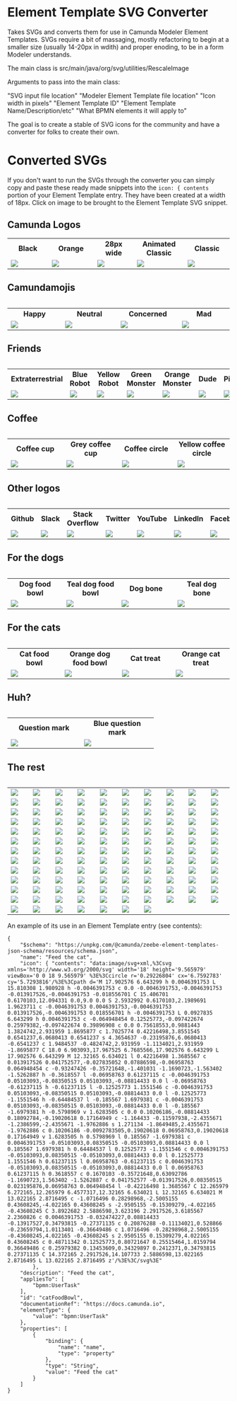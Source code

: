 # Element Template SVG Converter
Takes SVGs and converts them for use in Camunda Modeler Element Templates. SVGs require a bit of massaging, mostly refactoring to begin at a smaller size (usually 14-20px in wdith) and proper enoding, to be in a form Modeler understands.

The main class is src/main/java/org/svg/utilities/RescaleImage

Arguments to pass into the main class:

"SVG input file location" "Modeler Element Template file location" "Icon width in pixels" "Element Template ID" "Element Template Name/Description/etc" "What BPMN elements it will apply to"

The goal is to create a stable of SVG icons for the community and have a converter for folks to create their own.

# Converted SVGs
If you don't want to run the SVGs through the converter you can simply copy and paste these ready made snippets into the ```icon: { contents``` portion of your Element Template entry. They have been created at a width of 18px. Click on image to be brought to the Element Template SVG snippet.


<h2> Camunda Logos </h2>

<table>
<tr><td width="150px" align=center><b>Black</b></td><td width="150px" align=center><b>Orange</b></td><td width="150px" align=center><b>28px wide</b></td><td width="150px" align=center><b>Animated Classic</b></td><td width="150px" align=center><b>Classic</b></td></tr>
<tr><td><a href="./converted-svg-snippets/CamundaLogo.txt"><img src="./svgs/new-camunda-logo.svg"></a></td><td><a href="./converted-svg-snippets/orangeCamundaLogo.txt"><img src="./svgs/new-camunda-logo-orange.svg"></a></td><td><a href="./converted-svg-snippets/camunda.txt"><img src="./svgs/Logo_Black.svg"></a></td><td><a href="./converted-svg-snippets/CamundaClassicLogoAnimated.txt"><img src="./svgs/old-logo-animated_CSS.svg"></a></td><td><a href="./converted-svg-snippets/CamundaClassicLogo.txt"><img src="./svgs/old-camunda-logo.svg"></a></td></tr>
<table>

<h2> Camundamojis </h2>

<table>
<tr><td width="150px" align=center><b>Happy</b></td><td width="150px" align=center><b>Neutral</b></td><td width="150px" align=center><b>Concerned</b></td><td width="150px" align=center><b>Mad</b></td></tr>
<tr><td><a href="./converted-svg-snippets/happy.txt"><img src="./svgs/Emoji-Happy-Yes.svg"></a></td><td><a href="./converted-svg-snippets/meh.txt"><img src="./svgs/Emoji-Neutral.svg"></a></td><td><a href="./converted-svg-snippets/emojiConcerned.txt"><img src="./svgs/Emoji-Concerned.svg"></a></td><td><a href="./converted-svg-snippets/mad.txt"><img src="./svgs/Emoji-Mad-No.svg"></a></td></tr>
<table>

<h2> Friends </h2>

<table>
<tr><td width="150px" align=center><b>Extraterrestrial</b></td><td width="150px" align=center><b>Blue Robot</b></td><td width="150px" align=center><b>Yellow Robot</b></td><td width="150px" align=center><b>Green Monster</b></td><td width="150px" align=center><b>Orange Monster</b></td><td width="150px" align=center><b>Dude</b></td><td width="150px" align=center><b>Pirate</b></td><td width="150px" align=center><b>Pigeon Hawk</b></td></tr>
<tr><td><a href="./converted-svg-snippets/alien.txt"><img src="./svgs/Friendly-Alien.svg"></a></td><td><a href="./converted-svg-snippets/blueRobot.txt"><img src="./svgs/Robot-Blue.svg"></a></td><td><a href="./converted-svg-snippets/yellowRobot.txt"><img src="./svgs/Robot-Yellow.svg"></a></td><td><a href="./converted-svg-snippets/greenMonster.txt"><img src="./svgs/Monster-Green.svg"></a></td><td><a href="./converted-svg-snippets/orangeMonster.txt"><img src="./svgs/Monster-Orange.svg"></a></td><td><a href="./converted-svg-snippets/dude.txt"><img src="./svgs/Dude.svg"></a></td><td><a href="./converted-svg-snippets/pirate.txt"><img src="./svgs/Pirate.svg"></a></td><td><a href="./converted-svg-snippets/pigeonHawk.txt"><img src="./svgs/Pigeon-Hawk.svg"></a></td></tr>
<table>

<h2> Coffee </h2>

<table>
<tr><td width="150px" align=center><b>Coffee cup</b></td><td width="150px" align=center><b>Grey coffee cup</b></td><td width="150px" align=center><b>Coffee circle</b></td><td width="150px" align=center><b>Yellow coffee circle</b></td></tr>
<tr><td><a href="./converted-svg-snippets/coffeeCup.txt"><img src="./svgs/coffee-cup.svg"></a></td><td><a href="./converted-svg-snippets/greyCoffeeCup.txt"><img src="./svgs/coffee-cup-grey.svg"></a></td><td><a href="./converted-svg-snippets/coffeeCircle.txt"><img src="./svgs/coffee-circle.svg"></a></td><td><a href="./converted-svg-snippets/yellowCoffeeCircle.txt"><img src="./svgs/coffee-circle-yellow.svg"></a></td></tr>
<table>

<h2> Other logos </h2>

<table>
<tr><td width="150px" align=center><b>Github</b></td><td width="150px" align=center><b>Slack</b></td><td width="150px" align=center><b>Stack Overflow</b></td><td width="150px" align=center><b>Twitter</b></td><td width="150px" align=center><b>YouTube</b></td><td width="150px" align=center><b>LinkedIn</b></td><td width="150px" align=center><b>Facebook</b></td></tr>
<tr><td><a href="./converted-svg-snippets/github_black.txt"><img src="./svgs/github_black.svg"></a></td><td><a href="./converted-svg-snippets/slack_black.txt"><img src="./svgs/slack_black.svg"></a></td><td><a href="./converted-svg-snippets/stack-overflow_black.txt"><img src="./svgs/stack-overflow_black.svg"></a></td><td><a href="./converted-svg-snippets/twitter_black.txt"><img src="./svgs/twitter_black.svg"></a></td><td><a href="./converted-svg-snippets/youtube_black.txt"><img src="./svgs/youtube_black.svg"></a></td><td><a href="./converted-svg-snippets/linkedin_black.txt"><img src="./svgs/linkedin_black.svg"></a></td><td><a href="./converted-svg-snippets/facebook_black.txt"><img src="./svgs/facebook_black.svg"></a></td></tr>
<table>

<h2> For the dogs </h2>

<table>
<tr><td width="150px" align=center><b>Dog food bowl</b></td><td width="150px" align=center><b>Teal dog food bowl</b></td><td width="150px" align=center><b>Dog bone</b></td><td width="150px" align=center><b>Teal dog bone</b></td></tr>
<tr><td><a href="./converted-svg-snippets/dogFoodBowl.txt"><img src="./svgs/dog-food-bowl.svg"></a></td><td><a href="./converted-svg-snippets/tealDogFoodBowl.txt"><img src="./svgs/dog-food-bowl-teal.svg"></a></td><td><a href="./converted-svg-snippets/dogBone.txt"><img src="./svgs/dog-food-bone.svg"></a></td><td><a href="./converted-svg-snippets/tealDogBone.txt"><img src="./svgs/dog-food-bone-teal.svg"></a></td></tr>
<table>

<h2> For the cats </h2>

<table>
<tr><td width="150px" align=center><b>Cat food bowl</b></td><td width="150px" align=center><b>Orange dog food bowl</b></td><td width="150px" align=center><b>Cat treat</b></td><td width="150px" align=center><b>Orange cat treat</b></td></tr>
<tr><td><a href="./converted-svg-snippets/catFoodBowl.txt"><img src="./svgs/cat-food-bowl.svg"></a></td><td><a href="./converted-svg-snippets/orangeCatFoodBowl.txt"><img src="./svgs/cat-food-bowl-orange.svg"></a></td><td><a href="./converted-svg-snippets/fishTreat.txt"><img src="./svgs/cat-food-fish-bone.svg"></a></td><td><a href="./converted-svg-snippets/orangeFishTreat.txt"><img src="./svgs/cat-food-fish-bone-orange.svg"></a></td></tr>
<table>

<h2> Huh? </h2>

<table>
<tr><td width="150px" align=center><b>Question mark</b></td><td width="150px" align=center><b>Blue question mark</b></td></tr>
<tr><td><a href="./converted-svg-snippets/questionMark.txt"><img src="./svgs/question-mark.svg"></a></td><td><a href="./converted-svg-snippets/blueQuestionMark.txt"><img src="./svgs/question-mark-blue.svg"></a></td></tr>
<table>

<h2> The rest </h2>

<table>
<tr><td width="100px"><a href="./converted-svg-snippets/add-user-team-member_black.txt"><img src="./svgs/add-user-team-member_black.svg"></a></td><td width="100px"><a href="./converted-svg-snippets/add-workflow_black_black.txt"><img src="./svgs/add-workflow_black_black.svg"></a></td><td width="100px"><a href="./converted-svg-snippets/AI_black.txt"><img src="./svgs/AI_black.svg"></a></td><td width="100px"><a href="./converted-svg-snippets/alignment_black.txt"><img src="./svgs/alignment_black.svg"></a></td><td width="100px"><a href="./converted-svg-snippets/ambition_black.txt"><img src="./svgs/ambition_black.svg"></a></td><td width="100px"><a href="./converted-svg-snippets/analyze-processes_black.txt"><img src="./svgs/analyze-processes_black.svg"></a></td><td width="100px"><a href="./converted-svg-snippets/announcement_black.txt"><img src="./svgs/announcement_black.svg"></a></td><td width="100px"><a href="./converted-svg-snippets/API_black.txt"><img src="./svgs/API_black.svg"></a></td><td width="100px"><a href="./converted-svg-snippets/balance_black.txt"><img src="./svgs/balance_black.svg"></a></td><td width="100px"><a href="./converted-svg-snippets/batch-process-migration_black.txt"><img src="./svgs/batch-process-migration_black.svg"></a></td></tr><tr><td width="100px"><a href="./converted-svg-snippets/blog_black.txt"><img src="./svgs/blog_black.svg"></a></td><td width="100px"><a href="./converted-svg-snippets/BPM-gear_black.txt"><img src="./svgs/BPM-gear_black.svg"></a></td><td width="100px"><a href="./converted-svg-snippets/BPMN-2.0_black.txt"><img src="./svgs/BPMN-2.0_black.svg"></a></td><td width="100px"><a href="./converted-svg-snippets/bpmn-resources_black.txt"><img src="./svgs/bpmn-resources_black.svg"></a></td><td width="100px"><a href="./converted-svg-snippets/build-process-workflow_black.txt"><img src="./svgs/build-process-workflow_black.svg"></a></td><td width="100px"><a href="./converted-svg-snippets/business-suitcase_black.txt"><img src="./svgs/business-suitcase_black.svg"></a></td><td width="100px"><a href="./converted-svg-snippets/calendar-events_black.txt"><img src="./svgs/calendar-events_black.svg"></a></td><td width="100px"><a href="./converted-svg-snippets/calendar-signup_black.txt"><img src="./svgs/calendar-signup_black.svg"></a></td><td width="100px"><a href="./converted-svg-snippets/Camunda-8-c8_black.txt"><img src="./svgs/Camunda-8-c8_black.svg"></a></td><td width="100px"><a href="./converted-svg-snippets/case-study_black.txt"><img src="./svgs/case-study_black.svg"></a></td></tr><tr><td width="100px"><a href="./converted-svg-snippets/checklist-audit-logging_black.txt"><img src="./svgs/checklist-audit-logging_black.svg"></a></td><td width="100px"><a href="./converted-svg-snippets/checklist-rules_black.txt"><img src="./svgs/checklist-rules_black.svg"></a></td><td width="100px"><a href="./converted-svg-snippets/cloud-console_black.txt"><img src="./svgs/cloud-console_black.svg"></a></td><td width="100px"><a href="./converted-svg-snippets/cloud-window_black.txt"><img src="./svgs/cloud-window_black.svg"></a></td><td width="100px"><a href="./converted-svg-snippets/cloud_black.txt"><img src="./svgs/cloud_black.svg"></a></td><td width="100px"><a href="./converted-svg-snippets/code-architecture-review_black.txt"><img src="./svgs/code-architecture-review_black.svg"></a></td><td width="100px"><a href="./converted-svg-snippets/confused-person_black.txt"><img src="./svgs/confused-person_black.svg"></a></td><td width="100px"><a href="./converted-svg-snippets/connectors_black.txt"><img src="./svgs/connectors_black.svg"></a></td><td width="100px"><a href="./converted-svg-snippets/consulting_black.txt"><img src="./svgs/consulting_black.svg"></a></td><td width="100px"><a href="./converted-svg-snippets/conversation_black.txt"><img src="./svgs/conversation_black.svg"></a></td></tr><tr><td width="100px"><a href="./converted-svg-snippets/cycle_black.txt"><img src="./svgs/cycle_black.svg"></a></td><td width="100px"><a href="./converted-svg-snippets/database_black.txt"><img src="./svgs/database_black.svg"></a></td><td width="100px"><a href="./converted-svg-snippets/decision-engine_black.txt"><img src="./svgs/decision-engine_black.svg"></a></td><td width="100px"><a href="./converted-svg-snippets/digital-transformation_black.txt"><img src="./svgs/digital-transformation_black.svg"></a></td><td width="100px"><a href="./converted-svg-snippets/DMN_black.txt"><img src="./svgs/DMN_black.svg"></a></td><td width="100px"><a href="./converted-svg-snippets/documentation_black.txt"><img src="./svgs/documentation_black.svg"></a></td><td width="100px"><a href="./converted-svg-snippets/email_black.txt"><img src="./svgs/email_black.svg"></a></td><td width="100px"><a href="./converted-svg-snippets/EUR-USD_black.txt"><img src="./svgs/EUR-USD_black.svg"></a></td><td width="100px"><a href="./converted-svg-snippets/excellence_black.txt"><img src="./svgs/excellence_black.svg"></a></td><td width="100px"><a href="./converted-svg-snippets/FE_black.txt"><img src="./svgs/FE_black.svg"></a></td></tr><tr><td width="100px"><a href="./converted-svg-snippets/forms_black.txt"><img src="./svgs/forms_black.svg"></a></td><td width="100px"><a href="./converted-svg-snippets/forum-chat_black.txt"><img src="./svgs/forum-chat_black.svg"></a></td><td width="100px"><a href="./converted-svg-snippets/FO_black.txt"><img src="./svgs/FO_black.svg"></a></td><td width="100px"><a href="./converted-svg-snippets/global-cloud_black.txt"><img src="./svgs/global-cloud_black.svg"></a></td><td width="100px"><a href="./converted-svg-snippets/global_black.txt"><img src="./svgs/global_black.svg"></a></td><td width="100px"><a href="./converted-svg-snippets/growth-bar-graph_black.txt"><img src="./svgs/growth-bar-graph_black.svg"></a></td><td width="100px"><a href="./converted-svg-snippets/handshake-onboarding_black.txt"><img src="./svgs/handshake-onboarding_black.svg"></a></td><td width="100px"><a href="./converted-svg-snippets/heart_black.txt"><img src="./svgs/heart_black.svg"></a></td><td width="100px"><a href="./converted-svg-snippets/homegrown-workflow_black.txt"><img src="./svgs/homegrown-workflow_black.svg"></a></td><td width="100px"><a href="./converted-svg-snippets/horizontal-scalability_black.txt"><img src="./svgs/horizontal-scalability_black.svg"></a></td></tr><tr><td width="100px"><a href="./converted-svg-snippets/humor_black.txt"><img src="./svgs/humor_black.svg"></a></td><td width="100px"><a href="./converted-svg-snippets/IAM-identity_black.txt"><img src="./svgs/IAM-identity_black.svg"></a></td><td width="100px"><a href="./converted-svg-snippets/idea_black.txt"><img src="./svgs/idea_black.svg"></a></td><td width="100px"><a href="./converted-svg-snippets/innovation-growth_black.txt"><img src="./svgs/innovation-growth_black.svg"></a></td><td width="100px"><a href="./converted-svg-snippets/inspect-review-data_black.txt"><img src="./svgs/inspect-review-data_black.svg"></a></td><td width="100px"><a href="./converted-svg-snippets/integration-framework_black.txt"><img src="./svgs/integration-framework_black.svg"></a></td><td width="100px"><a href="./converted-svg-snippets/integration_black.txt"><img src="./svgs/integration_black.svg"></a></td><td width="100px"><a href="./converted-svg-snippets/integrity_black.txt"><img src="./svgs/integrity_black.svg"></a></td><td width="100px"><a href="./converted-svg-snippets/international-team_black.txt"><img src="./svgs/international-team_black.svg"></a></td><td width="100px"><a href="./converted-svg-snippets/IoT_black.txt"><img src="./svgs/IoT_black.svg"></a></td></tr><tr><td width="100px"><a href="./converted-svg-snippets/legacy-BPMS_black.txt"><img src="./svgs/legacy-BPMS_black.svg"></a></td><td width="100px"><a href="./converted-svg-snippets/lightning_black.txt"><img src="./svgs/lightning_black.svg"></a></td><td width="100px"><a href="./converted-svg-snippets/link-pop-out_black.txt"><img src="./svgs/link-pop-out_black.svg"></a></td><td width="100px"><a href="./converted-svg-snippets/live-video_black.txt"><img src="./svgs/live-video_black.svg"></a></td><td width="100px"><a href="./converted-svg-snippets/local-communities_black.txt"><img src="./svgs/local-communities_black.svg"></a></td><td width="100px"><a href="./converted-svg-snippets/microservices-orchestration_black.txt"><img src="./svgs/microservices-orchestration_black.svg"></a></td><td width="100px"><a href="./converted-svg-snippets/modeler-desktop_black.txt"><img src="./svgs/modeler-desktop_black.svg"></a></td><td width="100px"><a href="./converted-svg-snippets/modeler-web_black.txt"><img src="./svgs/modeler-web_black.svg"></a></td><td width="100px"><a href="./converted-svg-snippets/modeler_black.txt"><img src="./svgs/modeler_black.svg"></a></td><td width="100px"><a href="./converted-svg-snippets/modeling-workshop_black.txt"><img src="./svgs/modeling-workshop_black.svg"></a></td></tr><tr><td width="100px"><a href="./converted-svg-snippets/mountain-flag_black.txt"><img src="./svgs/mountain-flag_black.svg"></a></td><td width="100px"><a href="./converted-svg-snippets/network_black.txt"><img src="./svgs/network_black.svg"></a></td><td width="100px"><a href="./converted-svg-snippets/newbie_black.txt"><img src="./svgs/newbie_black.svg"></a></td><td width="100px"><a href="./converted-svg-snippets/newsletter_black.txt"><img src="./svgs/newsletter_black.svg"></a></td><td width="100px"><a href="./converted-svg-snippets/news_black.txt"><img src="./svgs/news_black.svg"></a></td><td width="100px"><a href="./converted-svg-snippets/onboarding-hand-gear_black.txt"><img src="./svgs/onboarding-hand-gear_black.svg"></a></td><td width="100px"><a href="./converted-svg-snippets/open-source-initiative_black.txt"><img src="./svgs/open-source-initiative_black.svg"></a></td><td width="100px"><a href="./converted-svg-snippets/open-space-meeting_black.txt"><img src="./svgs/open-space-meeting_black.svg"></a></td><td width="100px"><a href="./converted-svg-snippets/operate-cockpit_black.txt"><img src="./svgs/operate-cockpit_black.svg"></a></td><td width="100px"><a href="./converted-svg-snippets/optimize-workshop_black.txt"><img src="./svgs/optimize-workshop_black.svg"></a></td></tr><tr><td width="100px"><a href="./converted-svg-snippets/people-team_black.txt"><img src="./svgs/people-team_black.svg"></a></td><td width="100px"><a href="./converted-svg-snippets/people_black.txt"><img src="./svgs/people_black.svg"></a></td><td width="100px"><a href="./converted-svg-snippets/person-user_black.txt"><img src="./svgs/person-user_black.svg"></a></td><td width="100px"><a href="./converted-svg-snippets/play-button_black.txt"><img src="./svgs/play-button_black.svg"></a></td><td width="100px"><a href="./converted-svg-snippets/podcast-microphone_black.txt"><img src="./svgs/podcast-microphone_black.svg"></a></td><td width="100px"><a href="./converted-svg-snippets/power_black.txt"><img src="./svgs/power_black.svg"></a></td><td width="100px"><a href="./converted-svg-snippets/priority-patches_black.txt"><img src="./svgs/priority-patches_black.svg"></a></td><td width="100px"><a href="./converted-svg-snippets/public-sector_black.txt"><img src="./svgs/public-sector_black.svg"></a></td><td width="100px"><a href="./converted-svg-snippets/rapid-growth_black.txt"><img src="./svgs/rapid-growth_black.svg"></a></td><td width="100px"><a href="./converted-svg-snippets/redesign_black.txt"><img src="./svgs/redesign_black.svg"></a></td></tr><tr><td width="100px"><a href="./converted-svg-snippets/resources_black.txt"><img src="./svgs/resources_black.svg"></a></td><td width="100px"><a href="./converted-svg-snippets/review-optimization_black.txt"><img src="./svgs/review-optimization_black.svg"></a></td><td width="100px"><a href="./converted-svg-snippets/rocket_black.txt"><img src="./svgs/rocket_black.svg"></a></td><td width="100px"><a href="./converted-svg-snippets/rpa-confused_black.txt"><img src="./svgs/rpa-confused_black.svg"></a></td><td width="100px"><a href="./converted-svg-snippets/rpa_black.txt"><img src="./svgs/rpa_black.svg"></a></td><td width="100px"><a href="./converted-svg-snippets/search-online-software_black.txt"><img src="./svgs/search-online-software_black.svg"></a></td><td width="100px"><a href="./converted-svg-snippets/search-visibility_black.txt"><img src="./svgs/search-visibility_black.svg"></a></td><td width="100px"><a href="./converted-svg-snippets/security-lock_black.txt"><img src="./svgs/security-lock_black.svg"></a></td><td width="100px"><a href="./converted-svg-snippets/sign-up_black.txt"><img src="./svgs/sign-up_black.svg"></a></td><td width="100px"><a href="./converted-svg-snippets/software-product-workflow_black.txt"><img src="./svgs/software-product-workflow_black.svg"></a></td></tr><tr><td width="100px"><a href="./converted-svg-snippets/speed-scalability_black.txt"><img src="./svgs/speed-scalability_black.svg"></a></td><td width="100px"><a href="./converted-svg-snippets/stability_black.txt"><img src="./svgs/stability_black.svg"></a></td><td width="100px"><a href="./converted-svg-snippets/stagnation_black.txt"><img src="./svgs/stagnation_black.svg"></a></td><td width="100px"><a href="./converted-svg-snippets/startup-rocket_black.txt"><img src="./svgs/startup-rocket_black.svg"></a></td><td width="100px"><a href="./converted-svg-snippets/support-heart-in-hand_black.txt"><img src="./svgs/support-heart-in-hand_black.svg"></a></td><td width="100px"><a href="./converted-svg-snippets/support-smiley_black.txt"><img src="./svgs/support-smiley_black.svg"></a></td><td width="100px"><a href="./converted-svg-snippets/systems_black.txt"><img src="./svgs/systems_black.svg"></a></td><td width="100px"><a href="./converted-svg-snippets/talent_black.txt"><img src="./svgs/talent_black.svg"></a></td><td width="100px"><a href="./converted-svg-snippets/task-level-orchestration_black.txt"><img src="./svgs/task-level-orchestration_black.svg"></a></td><td width="100px"><a href="./converted-svg-snippets/tasklist_black.txt"><img src="./svgs/tasklist_black.svg"></a></td></tr><tr><td width="100px"><a href="./converted-svg-snippets/technical-support_black.txt"><img src="./svgs/technical-support_black.svg"></a></td><td width="100px"><a href="./converted-svg-snippets/telco-wifi_black.txt"><img src="./svgs/telco-wifi_black.svg"></a></td><td width="100px"><a href="./converted-svg-snippets/thought-leadership_black.txt"><img src="./svgs/thought-leadership_black.svg"></a></td><td width="100px"><a href="./converted-svg-snippets/time-speed_black.txt"><img src="./svgs/time-speed_black.svg"></a></td><td width="100px"><a href="./converted-svg-snippets/training-onboarding_black.txt"><img src="./svgs/training-onboarding_black.svg"></a></td><td width="100px"><a href="./converted-svg-snippets/training-presentation_black.txt"><img src="./svgs/training-presentation_black.svg"></a></td><td width="100px"><a href="./converted-svg-snippets/training_black.txt"><img src="./svgs/training_black.svg"></a></td><td width="100px"><a href="./converted-svg-snippets/transparency-reporting_black.txt"><img src="./svgs/transparency-reporting_black.svg"></a></td><td width="100px"><a href="./converted-svg-snippets/transparency_black.txt"><img src="./svgs/transparency_black.svg"></a></td><td width="100px"><a href="./converted-svg-snippets/tutorial-video_black.txt"><img src="./svgs/tutorial-video_black.svg"></a></td></tr><tr><td width="100px"><a href="./converted-svg-snippets/USD_black.txt"><img src="./svgs/USD_black.svg"></a></td><td width="100px"><a href="./converted-svg-snippets/video-camera_black.txt"><img src="./svgs/video-camera_black.svg"></a></td><td width="100px"><a href="./converted-svg-snippets/video-film_black.txt"><img src="./svgs/video-film_black.svg"></a></td><td width="100px"><a href="./converted-svg-snippets/video-laptop_black.txt"><img src="./svgs/video-laptop_black.svg"></a></td><td width="100px"><a href="./converted-svg-snippets/waterfall_black.txt"><img src="./svgs/waterfall_black.svg"></a></td><td width="100px"><a href="./converted-svg-snippets/whitepaper_black.txt"><img src="./svgs/whitepaper_black.svg"></a></td><td width="100px"><a href="./converted-svg-snippets/workflow-engine-zeebe_black.txt"><img src="./svgs/workflow-engine-zeebe_black.svg"></a></td></tr><tr></table>

An example of its use in an Element Template entry (see contents):

```
{
	"$schema": "https://unpkg.com/@camunda/zeebe-element-templates-json-schema/resources/schema.json",
	"name": "Feed the cat",
	"icon": { "contents": "data:image/svg+xml,%3Csvg xmlns='http://www.w3.org/2000/svg' width='18' height='9.565979' viewBox='0 0 18 9.565979' %3E%3Ccircle r='0.29226804' cx='6.7592783' cy='5.7293816'/%3E%3Cpath d='M 17.902576 6.643299 h 0.0046391753 L 15.810308 1.980928 h -0.0046391753 c 0.0 -0.0046391753,-0.0046391753 -0.013917526,-0.0046391753 -0.018556701 C 15.406701 0.6170103,12.094331 0.0,9.0 0.0 S 2.5932992 0.6170103,2.1989691 1.9623711 c -0.0046391753 0.0046391753,-0.0046391753 0.013917526,-0.0046391753 0.018556701 h -0.0046391753 L 0.0927835 6.643299 h 0.0046391753 c -0.064948454 0.12525773,-0.097422674 0.25979382,-0.097422674 0.39896908 c 0.0 0.75618553,0.9881443 1.3824742,2.931959 1.8695877 c 1.7025774 0.42216498,3.8551545 0.6541237,6.0680413 0.6541237 s 4.3654637 -0.23195876,6.0680413 -0.6541237 c 1.9484537 -0.4824742,2.931959 -1.1134021,2.931959 -1.8695877 C 18.0 6.903093,17.967525 6.7685566,17.902576 6.643299 L 17.902576 6.643299 M 12.32165 6.634021 l 0.42216498 1.3685567 c 0.013917526 0.041752577,-0.027835052 0.07886598,-0.06958763 0.064948454 c -0.93247426 -0.35721648,-1.401031 -1.1690723,-1.563402 -1.5262887 h -0.3618557 l -0.06958763 0.61237115 c -0.0046391753 0.05103093,-0.08350515 0.05103093,-0.08814433 0.0 l -0.06958763 -0.61237115 h -0.61237115 l -0.12525773 1.1551546 c -0.0046391753 0.05103093,-0.08350515 0.05103093,-0.08814433 0.0 l -0.12525773 -1.1551546 h -0.64484537 l -0.185567 1.6979381 c -0.0046391753 0.05103093,-0.08350515 0.05103093,-0.08814433 0.0 l -0.185567 -1.6979381 h -0.5798969 v 1.6283505 c 0.0 0.10206186,-0.08814433 0.18092784,-0.19020618 0.17164949 c -1.164433 -0.11597938,-2.4355671 -1.2386599,-2.4355671 -1.9762886 s 1.271134 -1.8649485,2.4355671 -1.9762886 c 0.10206186 -0.0092783505,0.19020618 0.06958763,0.19020618 0.17164949 v 1.6283505 h 0.5798969 l 0.185567 -1.6979381 c 0.0046391753 -0.05103093,0.08350515 -0.05103093,0.08814433 0.0 l 0.185567 1.6979381 h 0.64484537 l 0.12525773 -1.1551546 c 0.0046391753 -0.05103093,0.08350515 -0.05103093,0.08814433 0.0 l 0.12525773 1.1551546 h 0.61237115 l 0.06958763 -0.61237115 c 0.0046391753 -0.05103093,0.08350515 -0.05103093,0.08814433 0.0 l 0.06958763 0.61237115 h 0.3618557 c 0.1670103 -0.35721648,0.63092786 -1.1690723,1.563402 -1.5262887 c 0.041752577 -0.013917526,0.08350515 0.023195876,0.06958763 0.064948454 l -0.42216498 1.3685567 C 12.265979 6.272165,12.265979 6.4577317,12.32165 6.634021 L 12.32165 6.634021 M 13.022165 2.8716495 c -1.0716496 0.28298968,-2.5005155 0.43608245,-4.022165 0.43608245 s -2.9505155 -0.15309279,-4.022165 -0.43608245 C 3.8922682 2.5886598,3.623196 2.2917526,3.6185567 2.2360826 c 0.0046391753 -0.032474227,0.08814433 -0.13917527,0.34793815 -0.27371135 c 0.20876288 -0.11134021,0.528866 -0.23659794,1.0113401 -0.36649486 c 1.0716496 -0.28298968,2.5005155 -0.43608245,4.022165 -0.43608245 s 2.9505155 0.15309279,4.022165 0.43608245 c 0.48711342 0.12525773,0.80721647 0.25515464,1.0159794 0.36649486 c 0.25979382 0.13453609,0.34329897 0.2412371,0.34793815 0.27371135 C 14.372165 2.2917526,14.107733 2.5886598,13.022165 2.8716495 L 13.022165 2.8716495 z'/%3E%3C/svg%3E"
		},
	"description": "Feed the cat",
	"appliesTo": [
		"bpmn:UserTask"
	],
	"id": "catFoodBowl",
	"documentationRef": "https://docs.camunda.io",
	"elementType": {
		"value": "bpmn:UserTask"
	},
	"properties": [
		{
			"binding": {
				"name": "name",
				"type": "property"
			},
			"type": "String",
			"value": "Feed the cat"
		}
	]
}
```


